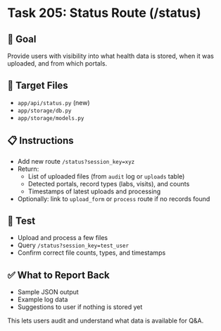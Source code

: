# Task 205: Status Route (/status)

## 🎯 Goal
Provide users with visibility into what health data is stored, when it was uploaded, and from which portals.

## 📂 Target Files
- `app/api/status.py` (new)
- `app/storage/db.py`
- `app/storage/models.py`

## 📋 Instructions
- Add new route `/status?session_key=xyz`
- Return:
  - List of uploaded files (from `audit` log or `uploads` table)
  - Detected portals, record types (labs, visits), and counts
  - Timestamps of latest uploads and processing
- Optionally: link to `upload_form` or `process` route if no records found

## 🧪 Test
- Upload and process a few files
- Query `/status?session_key=test_user`
- Confirm correct file counts, types, and timestamps

## ✅ What to Report Back
- Sample JSON output
- Example log data
- Suggestions to user if nothing is stored yet

This lets users audit and understand what data is available for Q&A.
